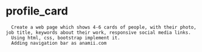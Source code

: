 # profile_card
      Create a web page which shows 4-6 cards of people, with their photo, job title, keywords about their work, responsive social media links.
      Using html, css, bootstrap implement it.
      Adding navigation bar as anamii.com
      
